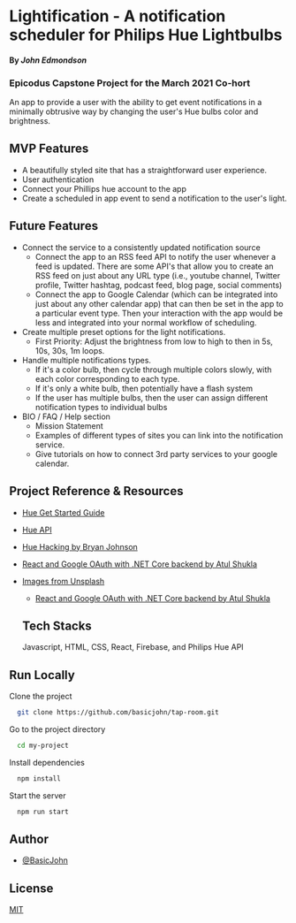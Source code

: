 # Lightification - A notification scheduler for Philips Hue Lightbulbs

#### By _**John Edmondson**_

### Epicodus Capstone Project for the March 2021 Co-hort

An app to provide a user with the ability to get event notifications in a minimally obtrusive way by changing the user's Hue bulbs color and brightness.

## MVP Features

- A beautifully styled site that has a straightforward user experience.
- User authentication
- Connect your Phillips hue account to the app
- Create a scheduled in app event to send a notification to the user's light.

## Future Features

- Connect the service to a consistently updated notification source
  - Connect the app to an RSS feed API to notify the user whenever a feed is updated. There are some API's that allow you to create an RSS feed on just about any URL type (i.e., youtube channel, Twitter profile, Twitter hashtag, podcast feed, blog page, social comments)
  - Connect the app to Google Calendar (which can be integrated into just about any other calendar app) that can then be set in the app to a particular event type. Then your interaction with the app would be less and integrated into your normal workflow of scheduling.
- Create multiple preset options for the light notifications.
  - First Priority: Adjust the brightness from low to high to then in 5s, 10s, 30s, 1m loops.
- Handle multiple notifications types.
  - If it's a color bulb, then cycle through multiple colors slowly, with each color corresponding to each type.
  - If it's only a white bulb, then potentially have a flash system
  - If the user has multiple bulbs, then the user can assign different notification types to individual bulbs
- BIO / FAQ / Help section
  - Mission Statement
  - Examples of different types of sites you can link into the notification service.
  - Give tutorials on how to connect 3rd party services to your google calendar.

## Project Reference & Resources

- [Hue Get Started Guide](https://developers.meethue.com/develop/get-started-2/)
- [Hue API](https://developers.meethue.com/develop/hue-api/)
- [Hue Hacking by Bryan Johnson](https://github.com/bjohnso5/hue-hacking)
- [React and Google OAuth with .NET Core backend by Atul Shukla](https://medium.com/mickeysden/react-and-google-oauth-with-net-core-backend-4faaba25ead0)

- [Images from Unsplash]()
  - [React and Google OAuth with .NET Core backend by Atul Shukla](https://medium.com/mickeysden/react-and-google-oauth-with-net-core-backend-4faaba25ead0)

  ## Tech Stacks

  Javascript, HTML, CSS, React, Firebase, and Philips Hue API

## Run Locally

Clone the project

```bash
  git clone https://github.com/basicjohn/tap-room.git
```

Go to the project directory

```bash
  cd my-project
```

Install dependencies

```bash
  npm install
```

Start the server

```bash
  npm run start
```

<!-- ## Diagram

![React Project Diagram](diagram.png) -->

## Author

- [@BasicJohn](https://www.github.com/basicjohn)

## License

[MIT](https://choosealicense.com/licenses/mit/)